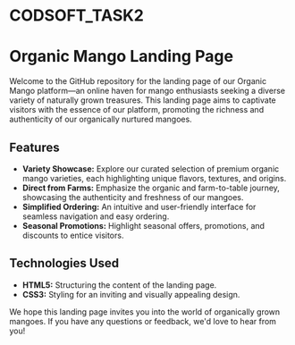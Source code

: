 # CODSOFT_TASK2
# Organic Mango Landing Page

Welcome to the GitHub repository for the landing page of our Organic Mango platform—an online haven for mango enthusiasts seeking a diverse variety of naturally grown treasures. This landing page aims to captivate visitors with the essence of our platform, promoting the richness and authenticity of our organically nurtured mangoes.

## Features

- **Variety Showcase:** Explore our curated selection of premium organic mango varieties, each highlighting unique flavors, textures, and origins.
- **Direct from Farms:** Emphasize the organic and farm-to-table journey, showcasing the authenticity and freshness of our mangoes.
- **Simplified Ordering:** An intuitive and user-friendly interface for seamless navigation and easy ordering.
- **Seasonal Promotions:** Highlight seasonal offers, promotions, and discounts to entice visitors.

## Technologies Used

- **HTML5:** Structuring the content of the landing page.
- **CSS3:** Styling for an inviting and visually appealing design.


We hope this landing page invites you into the world of organically grown mangoes. If you have any questions or feedback, we'd love to hear from you!

